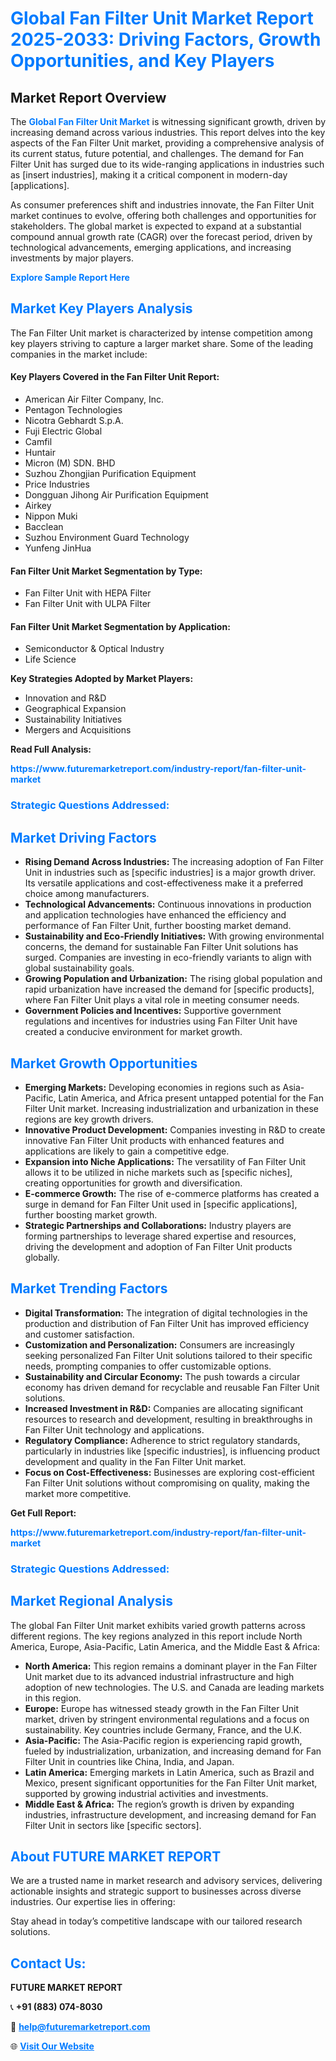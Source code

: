 <h1 style="color: #007BFF;">Global Fan Filter Unit Market Report 2025-2033: Driving Factors, Growth Opportunities, and Key Players</h1>

<section id="overview">
<h2>Market Report Overview</h2>
<p>The <a href="https://www.futuremarketreport.com/industry-report/fan-filter-unit-market" style="color: #007BFF; text-decoration: none;"><strong>Global Fan Filter Unit Market</strong></a> is witnessing significant growth, driven by increasing demand across various industries. This report delves into the key aspects of the Fan Filter Unit market, providing a comprehensive analysis of its current status, future potential, and challenges. The demand for Fan Filter Unit has surged due to its wide-ranging applications in industries such as [insert industries], making it a critical component in modern-day [applications].</p>
<p>As consumer preferences shift and industries innovate, the Fan Filter Unit market continues to evolve, offering both challenges and opportunities for stakeholders. The global market is expected to expand at a substantial compound annual growth rate (CAGR) over the forecast period, driven by technological advancements, emerging applications, and increasing investments by major players.</p>
</section>

<section id="overview">
<p><a href="https://www.futuremarketreport.com/request-sample/reportId=55153" style="color: #007BFF; text-decoration: none;"><strong>Explore Sample Report Here</strong></a></p>
</section>

<section id="key-players">
<h2 style="color: #007BFF;">Market Key Players Analysis</h2>
<p>The Fan Filter Unit market is characterized by intense competition among key players striving to capture a larger market share. Some of the leading companies in the market include:</p>
<h4>Key Players Covered in the Fan Filter Unit Report:</h4>
<ul><li>American Air Filter Company, Inc.</li><li>Pentagon Technologies</li><li>Nicotra Gebhardt S.p.A.</li><li>Fuji Electric Global</li><li>Camfil</li><li>Huntair</li><li>Micron (M) SDN. BHD</li><li>Suzhou Zhongjian Purification Equipment</li><li>Price Industries</li><li>Dongguan Jihong Air Purification Equipment</li><li>Airkey</li><li>Nippon Muki</li><li>Bacclean</li><li>Suzhou Environment Guard Technology</li><li>Yunfeng JinHua</li></ul>
<h4>Fan Filter Unit Market Segmentation by Type:</h4>
<ul><li>Fan Filter Unit with HEPA Filter</li><li>Fan Filter Unit with ULPA Filter</li></ul>

<h4>Fan Filter Unit Market Segmentation by Application:</h4>
<ul><li>Semiconductor &amp; Optical Industry</li><li>Life Science</li></ul>
<p><strong>Key Strategies Adopted by Market Players:</strong></p>
<ul>
<li>Innovation and R&D</li>
<li>Geographical Expansion</li>
<li>Sustainability Initiatives</li>
<li>Mergers and Acquisitions</li>
</ul>
</section>

<section>
<p><strong>Read Full Analysis: </strong></p><a href="https://www.futuremarketreport.com/industry-report/fan-filter-unit-market" style="color: #007BFF; text-decoration: none;"><strong>https://www.futuremarketreport.com/industry-report/fan-filter-unit-market</strong></a>
<h3 style="color: #007BFF;">Strategic Questions Addressed:</h3>
</section>

<section id="driving-factors">
<h2 style="color: #007BFF;">Market Driving Factors</h2>
<ul>
<li><strong>Rising Demand Across Industries:</strong> The increasing adoption of Fan Filter Unit in industries such as [specific industries] is a major growth driver. Its versatile applications and cost-effectiveness make it a preferred choice among manufacturers.</li>
<li><strong>Technological Advancements:</strong> Continuous innovations in production and application technologies have enhanced the efficiency and performance of Fan Filter Unit, further boosting market demand.</li>
<li><strong>Sustainability and Eco-Friendly Initiatives:</strong> With growing environmental concerns, the demand for sustainable Fan Filter Unit solutions has surged. Companies are investing in eco-friendly variants to align with global sustainability goals.</li>
<li><strong>Growing Population and Urbanization:</strong> The rising global population and rapid urbanization have increased the demand for [specific products], where Fan Filter Unit plays a vital role in meeting consumer needs.</li>
<li><strong>Government Policies and Incentives:</strong> Supportive government regulations and incentives for industries using Fan Filter Unit have created a conducive environment for market growth.</li>
</ul>
</section>

<section id="growth-opportunities">
<h2 style="color: #007BFF;">Market Growth Opportunities</h2>
<ul>
<li><strong>Emerging Markets:</strong> Developing economies in regions such as Asia-Pacific, Latin America, and Africa present untapped potential for the Fan Filter Unit market. Increasing industrialization and urbanization in these regions are key growth drivers.</li>
<li><strong>Innovative Product Development:</strong> Companies investing in R&D to create innovative Fan Filter Unit products with enhanced features and applications are likely to gain a competitive edge.</li>
<li><strong>Expansion into Niche Applications:</strong> The versatility of Fan Filter Unit allows it to be utilized in niche markets such as [specific niches], creating opportunities for growth and diversification.</li>
<li><strong>E-commerce Growth:</strong> The rise of e-commerce platforms has created a surge in demand for Fan Filter Unit used in [specific applications], further boosting market growth.</li>
<li><strong>Strategic Partnerships and Collaborations:</strong> Industry players are forming partnerships to leverage shared expertise and resources, driving the development and adoption of Fan Filter Unit products globally.</li>
</ul>
</section>

<section id="trending-factors">
<h2 style="color: #007BFF;">Market Trending Factors</h2>
<ul>
<li><strong>Digital Transformation:</strong> The integration of digital technologies in the production and distribution of Fan Filter Unit has improved efficiency and customer satisfaction.</li>
<li><strong>Customization and Personalization:</strong> Consumers are increasingly seeking personalized Fan Filter Unit solutions tailored to their specific needs, prompting companies to offer customizable options.</li>
<li><strong>Sustainability and Circular Economy:</strong> The push towards a circular economy has driven demand for recyclable and reusable Fan Filter Unit solutions.</li>
<li><strong>Increased Investment in R&D:</strong> Companies are allocating significant resources to research and development, resulting in breakthroughs in Fan Filter Unit technology and applications.</li>
<li><strong>Regulatory Compliance:</strong> Adherence to strict regulatory standards, particularly in industries like [specific industries], is influencing product development and quality in the Fan Filter Unit market.</li>
<li><strong>Focus on Cost-Effectiveness:</strong> Businesses are exploring cost-efficient Fan Filter Unit solutions without compromising on quality, making the market more competitive.</li>
</ul>
</section>

<section>
<p><strong>Get Full Report: </strong></p><a href="https://www.futuremarketreport.com/industry-report/fan-filter-unit-market" style="color: #007BFF; text-decoration: none;"><strong>https://www.futuremarketreport.com/industry-report/fan-filter-unit-market</strong></a>
<h3 style="color: #007BFF;">Strategic Questions Addressed:</h3>
</section>


<section id="regional-analysis">
<h2 style="color: #007BFF;">Market Regional Analysis</h2>
<p>The global Fan Filter Unit market exhibits varied growth patterns across different regions. The key regions analyzed in this report include North America, Europe, Asia-Pacific, Latin America, and the Middle East & Africa:</p>
<ul>
<li><strong>North America:</strong> This region remains a dominant player in the Fan Filter Unit market due to its advanced industrial infrastructure and high adoption of new technologies. The U.S. and Canada are leading markets in this region.</li>
<li><strong>Europe:</strong> Europe has witnessed steady growth in the Fan Filter Unit market, driven by stringent environmental regulations and a focus on sustainability. Key countries include Germany, France, and the U.K.</li>
<li><strong>Asia-Pacific:</strong> The Asia-Pacific region is experiencing rapid growth, fueled by industrialization, urbanization, and increasing demand for Fan Filter Unit in countries like China, India, and Japan.</li>
<li><strong>Latin America:</strong> Emerging markets in Latin America, such as Brazil and Mexico, present significant opportunities for the Fan Filter Unit market, supported by growing industrial activities and investments.</li>
<li><strong>Middle East & Africa:</strong> The region’s growth is driven by expanding industries, infrastructure development, and increasing demand for Fan Filter Unit in sectors like [specific sectors].</li>
</ul>
</section>

<footer>
<h2 style="color: #007BFF;">About FUTURE MARKET REPORT</h2>
<p>We are a trusted name in market research and advisory services, delivering actionable insights and strategic support to businesses across diverse industries. Our expertise lies in offering:</p>

<p>Stay ahead in today’s competitive landscape with our tailored research solutions.</p>

<h2 style="color: #007BFF;">Contact Us:</h2>
<p><strong>FUTURE MARKET REPORT</strong></p>
<p>📞 <strong>+91 (883) 074-8030</strong></p>
<p>📧 <strong><a href="mailto:help@futuremarketreport.com" style="color: #007BFF;">help@futuremarketreport.com</a></strong></p>
<p>🌐 <strong><a href="https://www.futuremarketreport.com/" style="color: #007BFF;">Visit Our Website</a></strong></p>
</footer>